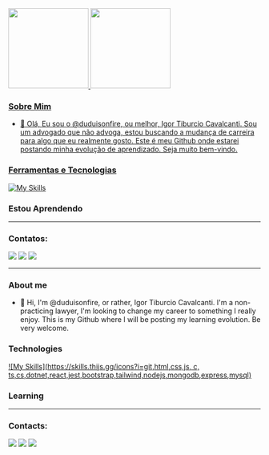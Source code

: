 <div>
<a href="https://github.com/duduisonfire">
<img height="160em" src="https://github-readme-stats.vercel.app/api/top-langs/?username=duduisonfire&layout=compact&langs_count=7&theme=dracula"/>
<img height="160em" src="https://github-readme-stats.vercel.app/api?username=duduisonfire&show_icons=true&theme=dracula&include_all_commits=true&count_private=true"/>
</div>

### Sobre Mim

- 👋 Olá, Eu sou o @duduisonfire, ou melhor, Igor Tiburcio Cavalcanti.
Sou um advogado que não advoga, estou buscando a mudança de carreira 
para algo que eu realmente gosto. Este é meu Github onde estarei postando
minha evolução de aprendizado. Seja muito bem-vindo.

### Ferramentas e Tecnologias
 
[![My Skills](https://skills.thijs.gg/icons?i=html,css,js,git,bootstrap,tailwind,nodejs,mongodb,express,mysql,react,ts,cs,dotnet,jest)](https://github.com/duduisonfire/)

### Estou Aprendendo
 
---

### Contatos:

<div>
<a href="https://instagram.com/igor.tiburcio.cs" target="_blank"><img src="https://img.shields.io/badge/-Instagram-%23E4405F?style=for-the-badge&logo=instagram&logoColor=white" target="_blank"></a>
<a href = "mailto:igor.tiburcio.cs@outlook.com"><img src="https://img.shields.io/badge/Gmail-D14836?style=for-the-badge&logo=gmail&logoColor=white" target="_blank"></a>
<a href="https://www.linkedin.com/in/igor-tib%C3%BArcio-cavalcanti-758096120/" target="_blank"><img src="https://img.shields.io/badge/-LinkedIn-%230077B5?style=for-the-badge&logo=linkedin&logoColor=white" target="_blank"></a>   
</div>

---
### About me

- 👋 Hi, I'm @duduisonfire, or rather, Igor Tiburcio Cavalcanti.
I'm a non-practicing lawyer, I'm looking to change my career to something I really enjoy. 
This is my Github where I will be posting my learning evolution. Be very welcome.

### Technologies

[![My Skills](https://skills.thijs.gg/icons?i=git,html,css,js, c, ts,cs,dotnet,react,jest,bootstrap,tailwind,nodejs,mongodb,express,mysql)](https://github.com/duduisonfire/)

### Learning
 
---

### Contacts:

<div>
<a href="https://instagram.com/igor.tiburcio.cs" target="_blank"><img src="https://img.shields.io/badge/-Instagram-%23E4405F?style=for-the-badge&logo=instagram&logoColor=white" target="_blank"></a>
<a href = "mailto:igor.tiburcio.cs@outlook.com"><img src="https://img.shields.io/badge/Gmail-D14836?style=for-the-badge&logo=gmail&logoColor=white" target="_blank"></a>
<a href="https://www.linkedin.com/in/igor-tib%C3%BArcio-cavalcanti-758096120/" target="_blank"><img src="https://img.shields.io/badge/-LinkedIn-%230077B5?style=for-the-badge&logo=linkedin&logoColor=white" target="_blank"></a>   
</div>


 
